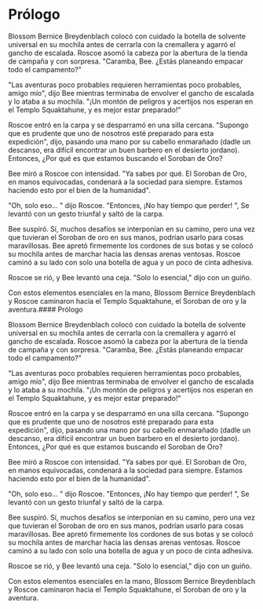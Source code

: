 # Prólogo

Blossom Bernice Breydenblach colocó con cuidado la botella de solvente universal en su mochila antes de cerrarla con la cremallera y agarró el gancho de escalada. Roscoe asomó la cabeza por la abertura de la tienda de campaña y con sorpresa. "Caramba, Bee. ¿Estás planeando empacar todo el campamento?"

"Las aventuras poco probables requieren herramientas poco probables, amigo mío", dijo Bee mientras terminaba de envolver el gancho de escalada y lo ataba a su mochila. "¡Un montón de peligros y acertijos nos esperan en el Templo Squaktahune, y es mejor estar preparado!"

Roscoe entró en la carpa y se desparramó en una silla cercana. "Supongo que es prudente que uno de nosotros esté preparado para esta expedición", dijo, pasando una mano por su cabello enmarañado (dadle un descanso, era difícil encontrar un buen barbero en el desierto jordano). Entonces, ¿Por qué es que estamos buscando el Soroban de Oro?

Bee miró a Roscoe con intensidad. "Ya sabes por qué. El Soroban de Oro, en manos equivocadas, condenará a la sociedad para siempre. Estamos haciendo esto por el bien de la humanidad".

"Oh, solo eso... " dijo Roscoe. "Entonces, ¡No hay tiempo que perder! ", Se levantó con un gesto triunfal y saltó de la carpa.

Bee suspiró. Sí, muchos desafíos se interponían en su camino, pero una vez que tuvieran el Soroban de oro en sus manos, podrían usarlo para cosas maravillosas. Bee apretó firmemente los cordones de sus botas y se colocó su mochila antes de marchar hacia las densas arenas ventosas. Roscoe caminó a su lado con solo una botella de agua y un poco de cinta adhesiva.

Roscoe se rió, y Bee levantó una ceja. "Solo lo esencial," dijo con un guiño.

Con estos elementos esenciales en la mano, Blossom Bernice Breydenblach y Roscoe caminaron hacia el Templo Squaktahune, el Soroban de oro y la aventura.#### Prólogo

Blossom Bernice Breydenblach colocó con cuidado la botella de solvente universal en su mochila antes de cerrarla con la cremallera y agarró el gancho de escalada. Roscoe asomó la cabeza por la abertura de la tienda de campaña y con sorpresa. "Caramba, Bee. ¿Estás planeando empacar todo el campamento?"

"Las aventuras poco probables requieren herramientas poco probables, amigo mío", dijo Bee mientras terminaba de envolver el gancho de escalada y lo ataba a su mochila. "¡Un montón de peligros y acertijos nos esperan en el Templo Squaktahune, y es mejor estar preparado!"

Roscoe entró en la carpa y se desparramó en una silla cercana. "Supongo que es prudente que uno de nosotros esté preparado para esta expedición", dijo, pasando una mano por su cabello enmarañado (dadle un descanso, era difícil encontrar un buen barbero en el desierto jordano). Entonces, ¿Por qué es que estamos buscando el Soroban de Oro?

Bee miró a Roscoe con intensidad. "Ya sabes por qué. El Soroban de Oro, en manos equivocadas, condenará a la sociedad para siempre. Estamos haciendo esto por el bien de la humanidad".

"Oh, solo eso... " dijo Roscoe. "Entonces, ¡No hay tiempo que perder! ", Se levantó con un gesto triunfal y saltó de la carpa.

Bee suspiró. Sí, muchos desafíos se interponían en su camino, pero una vez que tuvieran el Soroban de oro en sus manos, podrían usarlo para cosas maravillosas. Bee apretó firmemente los cordones de sus botas y se colocó su mochila antes de marchar hacia las densas arenas ventosas. Roscoe caminó a su lado con solo una botella de agua y un poco de cinta adhesiva.

Roscoe se rió, y Bee levantó una ceja. "Solo lo esencial," dijo con un guiño.

Con estos elementos esenciales en la mano, Blossom Bernice Breydenblach y Roscoe caminaron hacia el Templo Squaktahune, el Soroban de oro y la aventura.

